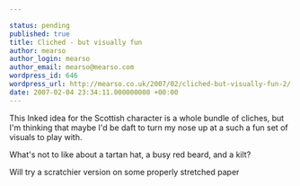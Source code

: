 ```yaml
---

status: pending
published: true
title: Cliched - but visually fun
author: mearso
author_login: mearso
author_email: mearso@mearso.com
wordpress_id: 646
wordpress_url: http://mearso.co.uk/2007/02/cliched-but-visually-fun-2/
date: 2007-02-04 23:34:11.000000000 +00:00
---
```

This Inked idea for the Scottish character is a whole bundle of cliches, but I'm thinking that maybe I'd be daft to turn my nose up at a such a fun set of visuals to play with. 

What's not to like about a tartan hat, a busy red beard, and a kilt?

Will try a scratchier version on some properly stretched paper
